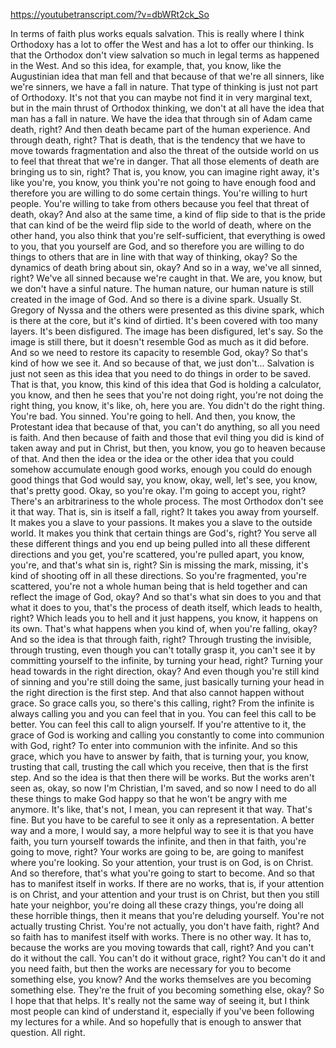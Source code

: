 https://youtubetranscript.com/?v=dbWRt2ck_So

 In terms of faith plus works equals salvation. This is really where I think Orthodoxy has a lot to offer the West and has a lot to offer our thinking. Is that the Orthodox don't view salvation so much in legal terms as happened in the West. And so this idea, for example, that, you know, like the Augustinian idea that man fell and that because of that we're all sinners, like we're sinners, we have a fall in nature. That type of thinking is just not part of Orthodoxy. It's not that you can maybe not find it in very marginal text, but in the main thrust of Orthodox thinking, we don't at all have the idea that man has a fall in nature. We have the idea that through sin of Adam came death, right? And then death became part of the human experience. And through death, right? That is death, that is the tendency that we have to move towards fragmentation and also the threat of the outside world on us to feel that threat that we're in danger. That all those elements of death are bringing us to sin, right? That is, you know, you can imagine right away, it's like you're, you know, you think you're not going to have enough food and therefore you are willing to do some certain things. You're willing to hurt people. You're willing to take from others because you feel that threat of death, okay? And also at the same time, a kind of flip side to that is the pride that can kind of be the weird flip side to the world of death, where on the other hand, you also think that you're self-sufficient, that everything is owed to you, that you yourself are God, and so therefore you are willing to do things to others that are in line with that way of thinking, okay? So the dynamics of death bring about sin, okay? And so in a way, we've all sinned, right? We've all sinned because we're caught in that. We are, you know, but we don't have a sinful nature. The human nature, our human nature is still created in the image of God. And so there is a divine spark. Usually St. Gregory of Nyssa and the others were presented as this divine spark, which is there at the core, but it's kind of dirtied. It's been covered with too many layers. It's been disfigured. The image has been disfigured, let's say. So the image is still there, but it doesn't resemble God as much as it did before. And so we need to restore its capacity to resemble God, okay? So that's kind of how we see it. And so because of that, we just don't... Salvation is just not seen as this idea that you need to do things in order to be saved. That is that, you know, this kind of this idea that God is holding a calculator, you know, and then he sees that you're not doing right, you're not doing the right thing, you know, it's like, oh, here you are. You didn't do the right thing. You're bad. You sinned. You're going to hell. And then, you know, the Protestant idea that because of that, you can't do anything, so all you need is faith. And then because of faith and those that evil thing you did is kind of taken away and put in Christ, but then, you know, you go to heaven because of that. And then the idea or the idea or the other idea that you could somehow accumulate enough good works, enough you could do enough good things that God would say, you know, okay, well, let's see, you know, that's pretty good. Okay, so you're okay. I'm going to accept you, right? There's an arbitrariness to the whole process. The most Orthodox don't see it that way. That is, sin is itself a fall, right? It takes you away from yourself. It makes you a slave to your passions. It makes you a slave to the outside world. It makes you think that certain things are God's, right? You serve all these different things and you end up being pulled into all these different directions and you get, you're scattered, you're pulled apart, you know, you're, and that's what sin is, right? Sin is missing the mark, missing, it's kind of shooting off in all these directions. So you're fragmented, you're scattered, you're not a whole human being that is held together and can reflect the image of God, okay? And so that's what sin does to you and that what it does to you, that's the process of death itself, which leads to health, right? Which leads you to hell and it just happens, you know, it happens on its own. That's what happens when you kind of, when you're falling, okay? And so the idea is that through faith, right? Through trusting the invisible, through trusting, even though you can't totally grasp it, you can't see it by committing yourself to the infinite, by turning your head, right? Turning your head towards in the right direction, okay? And even though you're still kind of sinning and you're still doing the same, just basically turning your head in the right direction is the first step. And that also cannot happen without grace. So grace calls you, so there's this calling, right? From the infinite is always calling you and you can feel that in you. You can feel this call to be better. You can feel this call to align yourself. If you're attentive to it, the grace of God is working and calling you constantly to come into communion with God, right? To enter into communion with the infinite. And so this grace, which you have to answer by faith, that is turning your, you know, trusting that call, trusting the call which you receive, then that is the first step. And so the idea is that then there will be works. But the works aren't seen as, okay, so now I'm Christian, I'm saved, and so now I need to do all these things to make God happy so that he won't be angry with me anymore. It's like, that's not, I mean, you can represent it that way. That's fine. But you have to be careful to see it only as a representation. A better way and a more, I would say, a more helpful way to see it is that you have faith, you turn yourself towards the infinite, and then in that faith, you're going to move, right? Your works are going to be, are going to manifest where you're looking. So your attention, your trust is on God, is on Christ. And so therefore, that's what you're going to start to become. And so that has to manifest itself in works. If there are no works, that is, if your attention is on Christ, and your attention and your trust is on Christ, but then you still hate your neighbor, you're doing all these crazy things, you're doing all these horrible things, then it means that you're deluding yourself. You're not actually trusting Christ. You're not actually, you don't have faith, right? And so faith has to manifest itself with works. There is no other way. It has to, because the works are you moving towards that call, right? And you can't do it without the call. You can't do it without grace, right? You can't do it and you need faith, but then the works are necessary for you to become something else, you know? And the works themselves are you becoming something else. They're the fruit of you becoming something else, okay? So I hope that that helps. It's really not the same way of seeing it, but I think most people can kind of understand it, especially if you've been following my lectures for a while. And so hopefully that is enough to answer that question. All right.